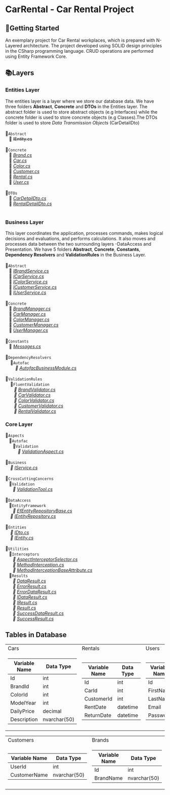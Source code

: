 # CarRental - Car Rental Project

## :pushpin:Getting Started
An exemplary project for Car Rental workplaces, which is prepared with N-Layered architecture. The project developed using SOLID design principles in the CSharp programming language. CRUD operations are performed using Entity Framework Core.
## :books:Layers  
<!--![entities](https://user-images.githubusercontent.com/77868230/107870096-c5609600-6ea6-11eb-82e6-8e797c8a3617.png)-->
### Entities Layer
The entities layer is a layer where we store our database data. We have three folders **Abstract**, **Concrete** and **DTOs** in the Entities layer.
The abstract folder is used to store abstract objects (e.g Interfaces) while the concrete folder is used to store concrete objects (e.g Classes).The DTOs folder is used to store *Data Transmission Objects* (CarDetailDto)
<br><br>📂`Abstract`  
&nbsp;&nbsp;&nbsp;📃 ~~IEntity.cs~~
<br> <br>📂`Concrete`  
&nbsp;&nbsp;&nbsp;📃 *[Brand.cs](https://github.com/tofigamraslanov/CarRental/blob/master/Entities/Concrete/Brand.cs)*    
&nbsp;&nbsp;&nbsp;📃 *[Car.cs](https://github.com/tofigamraslanov/CarRental/blob/master/Entities/Concrete/Car.cs)*    
&nbsp;&nbsp;&nbsp;📃 *[Color.cs](https://github.com/tofigamraslanov/CarRental/blob/master/Entities/Concrete/Color.cs)*    
&nbsp;&nbsp;&nbsp;📃 *[Customer.cs](https://github.com/tofigamraslanov/CarRental/blob/master/Entities/Concrete/Customer.cs)*  
&nbsp;&nbsp;&nbsp;📃 *[Rental.cs](https://github.com/tofigamraslanov/CarRental/blob/master/Entities/Concrete/Rental.cs)*  
&nbsp;&nbsp;&nbsp;📃 *[User.cs](https://github.com/tofigamraslanov/CarRental/blob/master/Entities/Concrete/User.cs)*  
<br>📂`DTOs`  
&nbsp;&nbsp;&nbsp;📃 *[CarDetailDto.cs](https://github.com/tofigamraslanov/CarRental/blob/master/Entities/DTOs/RentalDetailDto.cs)*  
&nbsp;&nbsp;&nbsp;📃 *[RentalDetailDto.cs](https://github.com/tofigamraslanov/CarRental/blob/master/Entities/DTOs/RentalDetailDto.cs)*  
<br> 
###  Business Layer
This layer coordinates the application, processes commands, makes logical decisions and evaluations, and performs calculations. It also moves and processes data between the two surrounding layers -DataAccess and Presentation. We have 5 folders **Abstract**, **Concrete**, **Constants**, **Dependency Resolvers** and **ValidationRules** in the Business Layer.
<br><br>📂`Abstract`    
&nbsp;&nbsp;&nbsp;📃 *[IBrandService.cs](https://github.com/tofigamraslanov/CarRental/blob/master/Business/Abstract/IBrandService.cs)*   
&nbsp;&nbsp;&nbsp;📃 *[ICarService.cs](https://github.com/tofigamraslanov/CarRental/blob/master/Business/Abstract/ICarService.cs)*   
&nbsp;&nbsp;&nbsp;📃 *[IColorService.cs](https://github.com/tofigamraslanov/CarRental/blob/master/Business/Abstract/IColorService.cs)*   
&nbsp;&nbsp;&nbsp;📃 *[ICustomerService.cs](https://github.com/tofigamraslanov/CarRental/blob/master/Business/Abstract/ICustomerService.cs)*   
&nbsp;&nbsp;&nbsp;📃 *[IUserService.cs](https://github.com/tofigamraslanov/CarRental/blob/master/Business/Abstract/IUserService.cs)* 
<br><br>📂`Concrete`    
&nbsp;&nbsp;&nbsp;📃 *[BrandManager.cs](https://github.com/tofigamraslanov/CarRental/blob/master/Business/Concrete/BrandManager.cs)*   
&nbsp;&nbsp;&nbsp;📃 *[CarManager.cs](https://github.com/tofigamraslanov/CarRental/blob/master/Business/Concrete/CarManager.cs)*   
&nbsp;&nbsp;&nbsp;📃 *[ColorManager.cs](https://github.com/tofigamraslanov/CarRental/blob/master/Business/Concrete/ColorManager.cs)*   
&nbsp;&nbsp;&nbsp;📃 *[CustomerManager.cs](https://github.com/tofigamraslanov/CarRental/blob/master/Business/Concrete/CustomerManager.cs)*   
&nbsp;&nbsp;&nbsp;📃 *[UserManager.cs](https://github.com/tofigamraslanov/CarRental/blob/master/Business/Concrete/UserManager.cs)*
<br><br>📂`Constants`    
&nbsp;&nbsp;&nbsp;📃 *[Messages.cs](https://github.com/tofigamraslanov/CarRental/blob/master/Business/Constants/Messages.cs)*
<br><br>📂`DependencyResolvers`    
&nbsp;&nbsp;&nbsp;&nbsp;📂`Autofac`<br>
&nbsp;&nbsp;&nbsp;&nbsp;&nbsp;&nbsp;&nbsp; *📃 [AutofacBusinessModule.cs](https://github.com/tofigamraslanov/CarRental/blob/master/Business/DependencyResolvers/Autofac/AutofacBusinessModule.cs)*
<br><br>📂`ValidationRules`<br>
&nbsp;&nbsp;&nbsp;&nbsp;📂`FluentValidation`<br>
&nbsp;&nbsp;&nbsp;&nbsp;&nbsp;&nbsp; *📃 [BrandValidator.cs](https://github.com/tofigamraslanov/CarRental/blob/master/Business/ValidationRules/FluentValidation/BrandValidator.cs)*<br>
&nbsp;&nbsp;&nbsp;&nbsp;&nbsp;&nbsp; *📃 [CarValidator.cs](https://github.com/tofigamraslanov/CarRental/blob/master/Business/ValidationRules/FluentValidation/CarValidator.cs)*<br>
&nbsp;&nbsp;&nbsp;&nbsp;&nbsp;&nbsp; *📃 [ColorValidator.cs](https://github.com/tofigamraslanov/CarRental/blob/master/Business/ValidationRules/FluentValidation/ColorValidator.cs)*<br>
&nbsp;&nbsp;&nbsp;&nbsp;&nbsp;&nbsp; *📃 [CustomerValidator.cs](https://github.com/tofigamraslanov/CarRental/blob/master/Business/ValidationRules/FluentValidation/CustomerValidator.cs)*<br>
&nbsp;&nbsp;&nbsp;&nbsp;&nbsp;&nbsp; *📃 [RentalValidator.cs](https://github.com/tofigamraslanov/CarRental/blob/master/Business/ValidationRules/FluentValidation/RentalValidator.cs)*<br>

###  Core Layer
📂`Aspects`<br>
&nbsp;&nbsp;&nbsp;📂`Autofac`<br>
&nbsp;&nbsp;&nbsp;&nbsp;&nbsp;&nbsp;📂`Validation`<br>
&nbsp;&nbsp;&nbsp;&nbsp;&nbsp;&nbsp;&nbsp;&nbsp;&nbsp; *📃 [ValidationAspect.cs](https://github.com/tofigamraslanov/CarRental/blob/master/Core/Aspects/Autofac/Validation/ValidationAspect.cs)*
<br><br>📂`Business`<br>
&nbsp;&nbsp;&nbsp; *📃 [IService.cs](https://github.com/tofigamraslanov/CarRental/blob/master/Core/Business/IService.cs)*
<br><br>📂`CrossCuttingConcerns`<br>
&nbsp;&nbsp;&nbsp;📂`Validation`<br>
&nbsp;&nbsp;&nbsp;&nbsp;&nbsp; *📃 [ValidationTool.cs](https://github.com/tofigamraslanov/CarRental/blob/master/Core/CrossCuttingConcerns/Validation/ValidationTool.cs)*
<br><br>📂`DataAccess`<br>
&nbsp;&nbsp;&nbsp;📂`EntityFramework`<br>
&nbsp;&nbsp;&nbsp;&nbsp;&nbsp; *📃 [EfEntityRepositoryBase.cs](https://github.com/tofigamraslanov/CarRental/blob/master/Core/DataAccess/EntityFramework/EfEntityRepositoryBase.cs)*<br>
&nbsp;&nbsp;&nbsp; *📃 [IEntityRepository.cs](https://github.com/tofigamraslanov/CarRental/blob/master/Core/DataAccess/IEntityRepository.cs)*
<br><br>📂`Entities`<br>
&nbsp;&nbsp;&nbsp; *📃 [IDto.cs](https://github.com/tofigamraslanov/CarRental/blob/master/Core/Entities/IDto.cs)*<br>
&nbsp;&nbsp;&nbsp; *📃 [IEntity.cs](https://github.com/tofigamraslanov/CarRental/blob/master/Core/Entities/IEntity.cs)*
<br><br>📂`Utilities`<br>
&nbsp;&nbsp;&nbsp;📂`Interceptors`<br>
&nbsp;&nbsp;&nbsp;&nbsp;&nbsp; *📃 [AspectInterceptorSelector.cs](https://github.com/tofigamraslanov/CarRental/blob/master/Core/Utilities/Interceptors/AspectInterceptorSelector.cs)*<br>
&nbsp;&nbsp;&nbsp;&nbsp;&nbsp; *📃 [MethodInterception.cs](https://github.com/tofigamraslanov/CarRental/blob/master/Core/Utilities/Interceptors/MethodInterception.cs)*<br>
&nbsp;&nbsp;&nbsp;&nbsp;&nbsp; *📃 [MethodInterceptionBaseAttribute.cs](https://github.com/tofigamraslanov/CarRental/blob/master/Core/Utilities/Interceptors/MethodInterceptionBaseAttribute.cs)*<br>
&nbsp;&nbsp;&nbsp;📂`Results`<br>
&nbsp;&nbsp;&nbsp;&nbsp;&nbsp; *📃 [DataResult.cs](https://github.com/tofigamraslanov/CarRental/blob/master/Core/Utilities/Results/DataResult.cs)*<br>
&nbsp;&nbsp;&nbsp;&nbsp;&nbsp; *📃 [ErrorResult.cs](https://github.com/tofigamraslanov/CarRental/blob/master/Core/Utilities/Results/ErrorResult.cs)*<br>
&nbsp;&nbsp;&nbsp;&nbsp;&nbsp; *📃 [ErrorDataResult.cs](https://github.com/tofigamraslanov/CarRental/blob/master/Core/Utilities/Results/ErrorDataResult.cs)*<br>
&nbsp;&nbsp;&nbsp;&nbsp;&nbsp; *📃 [IDataResult.cs](https://github.com/tofigamraslanov/CarRental/blob/master/Core/Utilities/Results/IDataResult.cs)*<br>
&nbsp;&nbsp;&nbsp;&nbsp;&nbsp; *📃 [IResult.cs](https://github.com/tofigamraslanov/CarRental/blob/master/Core/Utilities/Results/IResult.cs)*<br>
&nbsp;&nbsp;&nbsp;&nbsp;&nbsp; *📃 [Result.cs](https://github.com/tofigamraslanov/CarRental/blob/master/Core/Utilities/Results/Result.cs)*<br>
&nbsp;&nbsp;&nbsp;&nbsp;&nbsp; *📃 [SuccessDataResult.cs](https://github.com/tofigamraslanov/CarRental/blob/master/Core/Utilities/Results/SuccessDataResult.cs)*<br>
&nbsp;&nbsp;&nbsp;&nbsp;&nbsp; *📃 [SuccessResult.cs](https://github.com/tofigamraslanov/CarRental/blob/master/Core/Utilities/Results/SuccessResult.cs)*<br>

## Tables in Database

<table>
  <tr>
    <td>Cars</td>
     <td>Rentals</td>
     <td>Users</td>
  </tr>
  <tr>
    <td>

 
| Variable Name | Data Type    |
| ------------- | ------------ |
| Id            | int          |
| BrandId       | int          |
| ColorId       | int          |
| ModelYear     | int          |
| DailyPrice    | decimal      |
| Description   | nvarchar(50) |

   </td>
    <td>

| Variable Name | Data Type |
| ------------- | --------- |
| Id            | int       |
| CarId         | int       |
| CustomerId    | int       |
| RentDate      | datetime  |
| ReturnDate    | datetime  |

   </td>
    <td>

| Variable Name | Data Type    |
| ------------- | ------------ |
| Id            | int          |
| FirstName     | nvarchar(50) |
| LastName      | nvarchar(50) |
| Email         | nvarchar(50) |
| Password      | nvarchar(50) |

   </td>
  </tr>
 </table>

<table>
  <tr>
    <td>Customers</td>
     <td>Brands</td>
     <td>Colors</td>
  </tr>
  <tr>
    <td>

| Variable Name | Data Type    |
| ------------- | ------------ |
| UserId        | int          |
| CustomerName  | nvarchar(50) |

   </td>
    <td>

| Variable Name | Data Type    |
| ------------- | ------------ |
| Id            | int          |
| BrandName     | nvarchar(50) |

   </td>
    <td>

| Variable Name | Data Type    |
| ------------- | ------------ |
| Id            | int          |
| ColorName     | nvarchar(50) |

   </td>
  </tr>
 </table>
